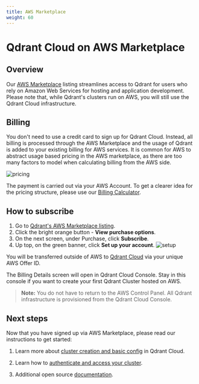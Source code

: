 ```yaml
---
title: AWS Marketplace
weight: 60
---
```


# Qdrant Cloud on AWS Marketplace

## Overview

Our [AWS Marketplace](https://aws.amazon.com/marketplace/pp/prodview-rtphb42tydtzg) listing streamlines access to Qdrant for users who rely on Amazon Web Services for hosting and application development. Please note that, while Qdrant's clusters run on AWS, you will still use the Qdrant Cloud infrastructure. 

## Billing

You don't need to use a credit card to sign up for Qdrant Cloud. Instead, all billing is processed through the AWS Marketplace and the usage of Qdrant is added to your existing billing for AWS services. It is common for AWS to abstract usage based pricing in the AWS marketplace, as there are too many factors to model when calculating billing from the AWS side. 

![pricing](/docs/cloud/pricing.png)

The payment is carried out via your AWS Account. To get a clearer idea for the pricing structure, please use our [Billing Calculator](https://cloud.qdrant.io/calculator).

## How to subscribe

1. Go to [Qdrant's AWS Marketplace listing](https://aws.amazon.com/marketplace/pp/prodview-rtphb42tydtzg).
2. Click the bright orange button - **View purchase options**. 
3. On the next screen, under Purchase, click **Subscribe**.
4. Up top, on the green banner, click **Set up your account**.
![setup](/docs/cloud/setup.png)

You will be transferred outside of AWS to [Qdrant Cloud](https://qdrant.to/cloud) via your unique AWS Offer ID. 

The Billing Details screen will open in Qdrant Cloud Console. Stay in this console if you want to create your first Qdrant Cluster hosted on AWS.

> **Note:** You do not have to return to the AWS Control Panel. All Qdrant infrastructure is provisioned from the Qdrant Cloud Console. 

## Next steps

Now that you have signed up via AWS Marketplace, please read our instructions to get started:

1. Learn more about [cluster creation and basic config](../../cloud/create-cluster/) in Qdrant Cloud.

2. Learn how to [authenticate and access your cluster](../../cloud/authentication/).

3. Additional open source [documentation](../../troubleshooting/).